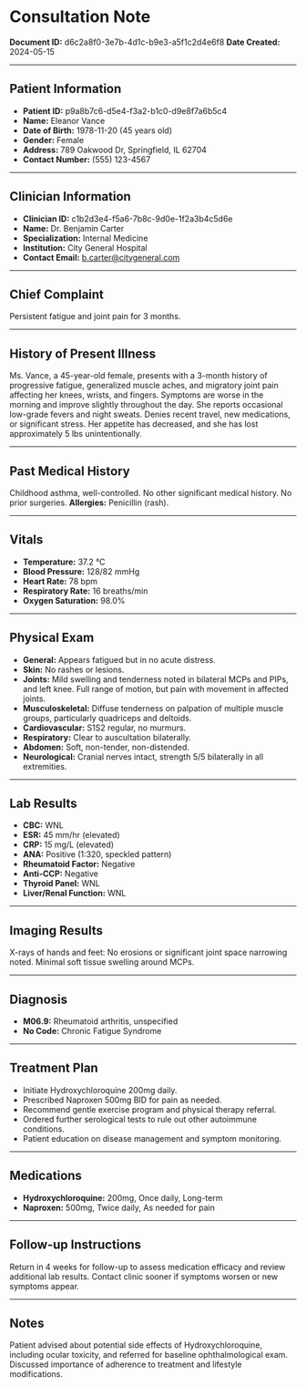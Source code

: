 # Consultation Note

**Document ID:** d6c2a8f0-3e7b-4d1c-b9e3-a5f1c2d4e6f8
**Date Created:** 2024-05-15

---

## Patient Information

*   **Patient ID:** p9a8b7c6-d5e4-f3a2-b1c0-d9e8f7a6b5c4
*   **Name:** Eleanor Vance
*   **Date of Birth:** 1978-11-20 (45 years old)
*   **Gender:** Female
*   **Address:** 789 Oakwood Dr, Springfield, IL 62704
*   **Contact Number:** (555) 123-4567

---

## Clinician Information

*   **Clinician ID:** c1b2d3e4-f5a6-7b8c-9d0e-1f2a3b4c5d6e
*   **Name:** Dr. Benjamin Carter
*   **Specialization:** Internal Medicine
*   **Institution:** City General Hospital
*   **Contact Email:** b.carter@citygeneral.com

---

## Chief Complaint

Persistent fatigue and joint pain for 3 months.

---

## History of Present Illness

Ms. Vance, a 45-year-old female, presents with a 3-month history of progressive fatigue, generalized muscle aches, and migratory joint pain affecting her knees, wrists, and fingers. Symptoms are worse in the morning and improve slightly throughout the day. She reports occasional low-grade fevers and night sweats. Denies recent travel, new medications, or significant stress. Her appetite has decreased, and she has lost approximately 5 lbs unintentionally.

---

## Past Medical History

Childhood asthma, well-controlled. No other significant medical history. No prior surgeries.
**Allergies:** Penicillin (rash).

---

## Vitals

*   **Temperature:** 37.2 °C
*   **Blood Pressure:** 128/82 mmHg
*   **Heart Rate:** 78 bpm
*   **Respiratory Rate:** 16 breaths/min
*   **Oxygen Saturation:** 98.0%

---

## Physical Exam

*   **General:** Appears fatigued but in no acute distress.
*   **Skin:** No rashes or lesions.
*   **Joints:** Mild swelling and tenderness noted in bilateral MCPs and PIPs, and left knee. Full range of motion, but pain with movement in affected joints.
*   **Musculoskeletal:** Diffuse tenderness on palpation of multiple muscle groups, particularly quadriceps and deltoids.
*   **Cardiovascular:** S1S2 regular, no murmurs.
*   **Respiratory:** Clear to auscultation bilaterally.
*   **Abdomen:** Soft, non-tender, non-distended.
*   **Neurological:** Cranial nerves intact, strength 5/5 bilaterally in all extremities.

---

## Lab Results

*   **CBC:** WNL
*   **ESR:** 45 mm/hr (elevated)
*   **CRP:** 15 mg/L (elevated)
*   **ANA:** Positive (1:320, speckled pattern)
*   **Rheumatoid Factor:** Negative
*   **Anti-CCP:** Negative
*   **Thyroid Panel:** WNL
*   **Liver/Renal Function:** WNL

---

## Imaging Results

X-rays of hands and feet: No erosions or significant joint space narrowing noted. Minimal soft tissue swelling around MCPs.

---

## Diagnosis

*   **M06.9:** Rheumatoid arthritis, unspecified
*   **No Code:** Chronic Fatigue Syndrome

---

## Treatment Plan

*   Initiate Hydroxychloroquine 200mg daily.
*   Prescribed Naproxen 500mg BID for pain as needed.
*   Recommend gentle exercise program and physical therapy referral.
*   Ordered further serological tests to rule out other autoimmune conditions.
*   Patient education on disease management and symptom monitoring.

---

## Medications

*   **Hydroxychloroquine:** 200mg, Once daily, Long-term
*   **Naproxen:** 500mg, Twice daily, As needed for pain

---

## Follow-up Instructions

Return in 4 weeks for follow-up to assess medication efficacy and review additional lab results. Contact clinic sooner if symptoms worsen or new symptoms appear.

---

## Notes

Patient advised about potential side effects of Hydroxychloroquine, including ocular toxicity, and referred for baseline ophthalmological exam. Discussed importance of adherence to treatment and lifestyle modifications.